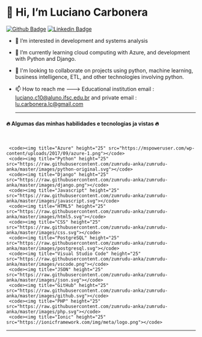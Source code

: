    # 👋 Hi, I’m Luciano Carbonera 
   
   [![Github Badge](https://img.shields.io/badge/-Github-000?style=flat-square&logo=Github&logoColor=white&link=https://github.com/LucianoCarbonera)](https://github.com/LucianoCarbonera) 
   [![Linkedin Badge](https://img.shields.io/badge/-LinkedIn-blue?style=flat-square&logo=Linkedin&logoColor=white&link=https://www.linkedin.com/in/luciano-carbonera-9bb6b7181/)](https://www.linkedin.com/in/luciano-carbonera-9bb6b7181/)
   
- 👀 I’m interested in development and systems analysis
- 🌱 I’m currently learning cloud computing with Azure, and development with Python and Django.
- 💞️ I'm looking to collaborate on projects using python, machine learning, business intelligence, ETL, and other technologies involving python.
- 📫 How to reach me ---> Educational institution email : luciano.c10@aluno.ifsc.edu.br and private email : lu.carbonera.lc@gmail.com

  <hr>
<h4> 🔥 Algumas das minhas habilidades e tecnologias ja vistas 🔥</h4>
<br>
<p align="center">
  
     <code><img title="Azure" height="25" src="https://mspoweruser.com/wp-content/uploads/2017/09/azure-1.png"></code>
     <code><img title="Python" height="25" src="https://raw.githubusercontent.com/zumrudu-anka/zumrudu-anka/master/images/python-original.svg"></code>
     <code><img title="Django" height="25" src="https://raw.githubusercontent.com/zumrudu-anka/zumrudu-anka/master/images/django.png"></code>
     <code><img title="Javascript" height="25" src="https://raw.githubusercontent.com/zumrudu-anka/zumrudu-anka/master/images/javascript.svg"></code>
     <code><img title="HTML5" height="25" src="https://raw.githubusercontent.com/zumrudu-anka/zumrudu-anka/master/images/html5.svg"></code>
     <code><img title="CSS" height="25" src="https://raw.githubusercontent.com/zumrudu-anka/zumrudu-anka/master/images/css.svg"></code>
     <code><img title="PostgreSQL" height="25" src="https://raw.githubusercontent.com/zumrudu-anka/zumrudu-anka/master/images/postgresql.svg"></code>
     <code><img title="Visual Studio Code" height="25" src="https://raw.githubusercontent.com/zumrudu-anka/zumrudu-anka/master/images/vscode.png"></code>
     <code><img title="JSON" height="25" src="https://raw.githubusercontent.com/zumrudu-anka/zumrudu-anka/master/images/json.svg"></code>
     <code><img title="GitHub" height="25" src="https://raw.githubusercontent.com/zumrudu-anka/zumrudu-anka/master/images/github.svg"></code>
     <code><img title="PHP" height="25" src="https://raw.githubusercontent.com/zumrudu-anka/zumrudu-anka/master/images/php.svg"></code>
     <code><img title="Ionic" height="25" src="https://ionicframework.com/img/meta/logo.png"></code>

</p>
<hr>

